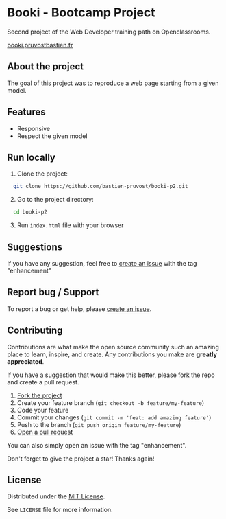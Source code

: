 <!-- prettier-ignore-start -->

<!-- Rename all occurences with Cmd + D :

Booki - Bootcamp Project
booki-p2
booki.pruvostbastien.fr
https://booki.pruvostbastien.fr

 -->

# Booki - Bootcamp Project

Second project of the Web Developer training path on Openclassrooms.

[booki.pruvostbastien.fr](https://booki.pruvostbastien.fr)


## About the project

The goal of this project was to reproduce a web page starting from a given model.


## Features

- Responsive
- Respect the given model


## Run locally

1. Clone the project:

```bash
  git clone https://github.com/bastien-pruvost/booki-p2.git
```

2. Go to the project directory:

```bash
  cd booki-p2
```

3. Run `index.html` file with your browser


## Suggestions

If you have any suggestion, feel free to [create an issue](https://github.com/bastien-pruvost/booki-p2/issues) with the tag "enhancement"


## Report bug / Support

To report a bug or get help, please [create an issue](https://github.com/bastien-pruvost/booki-p2/issues).


## Contributing

Contributions are what make the open source community such an amazing place to learn, inspire, and create. Any contributions you make are **greatly appreciated**.

If you have a suggestion that would make this better, please fork the repo and create a pull request.

1. [Fork the project](https://github.com/bastien-pruvost/booki-p2/fork)
2. Create your feature branch (`git checkout -b feature/my-feature`)
3. Code your feature
4. Commit your changes (`git commit -m 'feat: add amazing feature'`)
5. Push to the branch (`git push origin feature/my-feature`)
6. [Open a pull request](https://github.com/bastien-pruvost/booki-p2/compare)

You can also simply open an issue with the tag "enhancement".

Don't forget to give the project a star! Thanks again!


## License

Distributed under the [MIT License](https://choosealicense.com/licenses/mit).

See `LICENSE` file for more information.



<!-- prettier-ignore-end -->
